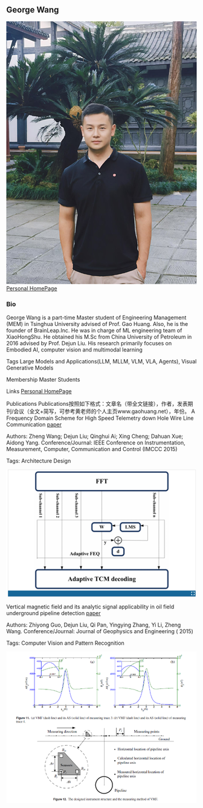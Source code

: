 ## George Wang
![z-wang](./assets/avatar.jpg)
<a href="https://brainleap.ai/">Personal HomePage</a>

### Bio
George Wang is a part-time Master student of Engineering Management (MEM) in Tsinghua University advised of Prof. Gao Huang. Also, he is the founder of BrainLeap.Inc. He was in charge of ML engineering team of XiaoHongShu. He obtained his M.Sc from China University of Petroleum in 2016 advised by Prof. Dejun Liu. His research primarily focuses on Embodied AI, computer vision and multimodal learning

Tags
Large Models and Applications(LLM, MLLM, VLM, VLA, Agents), Visual Generative Models

Membership
Master Students

Links
<a href="https://brainleap.ai/">Personal HomePage</a>

Publications
Publications按照如下格式：文章名（带全文链接），作者，发表期刊/会议（全文+简写，可参考黄老师的个人主页www.gaohuang.net），年份。
A Frequency Domain Scheme for High Speed Telemetry down Hole Wire Line Communication
<a href="https://ieeexplore.ieee.org/abstract/document/7406081/authors#authors">paper</a>


Authors: Zheng Wang; Dejun Liu; Qinghui Ai; Xing Cheng; Dahuan Xue; Aidong Yang.
Conference/Journal: IEEE Conference on Instrumentation, Measurement, Computer, Communication and Control (IMCCC 2015)

Tags: Architecture Design

![adaptive](./assets/adaptive.png)


Vertical magnetic field and its analytic signal applicability in oil field underground pipeline detection
<a href="https://academic.oup.com/jge/article-pdf/12/3/340/26783655/jge_12_3_340.pdf">paper</a>

Authors: Zhiyong Guo, Dejun Liu, Qi Pan, Yingying Zhang, Yi Li, Zheng Wang.
Conference/Journal: Journal of Geophysics and Engineering ( 2015)

Tags: Computer Vision and Pattern Recognition

![magnetic](./assets/magnetic.png)